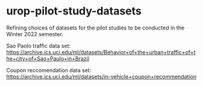# urop-pilot-study-datasets
Refining choices of datasets for the pilot studies to be conducted in the Winter 2022 semester. 

Sao Paolo traffic data set: <https://archive.ics.uci.edu/ml/datasets/Behavior+of+the+urban+traffic+of+the+city+of+Sao+Paulo+in+Brazil>

Coupon reccomendation data set: <https://archive.ics.uci.edu/ml/datasets/in-vehicle+coupon+recommendation>
